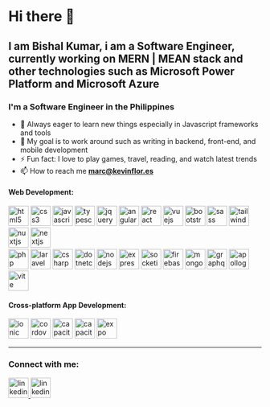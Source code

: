 # Hi there 👋

## I am Bishal Kumar, i am a Software Engineer, currently working on MERN | MEAN stack and other technologies such as Microsoft Power Platform and Microsoft Azure
<h3 align="left">I'm a Software Engineer in the Philippines</h3>

- 🌱 Always eager to learn new things especially in Javascript frameworks and tools
- 🥅 My goal is to work around such as writing in backend, front-end, and mobile development
- ⚡ Fun fact: I love to play games, travel, reading, and watch latest trends
- 📫 How to reach me **marc@kevinflor.es**

<!-- <hr/>
<h3 align="left">Current Work:</h3>
<span><b>Position:</b>  Front-end developer</span>
<h4>Tech Stacks I worked on:</h4>
<p>
 <a href="https://angular.io" target="_blank" rel="noreferrer"> <img src="https://angular.io/assets/images/logos/angular/angular.svg" alt="angular" /> </a>
 <a href="https://reactjs.org/" target="_blank" rel="noreferrer"> <img src="https://cdn.jsdelivr.net/gh/devicons/devicon/icons/react/react-original.svg" alt="react" /> </a>
 <a href="https://vuejs.org/" target="_blank" rel="noreferrer"> <img src="https://cdn.jsdelivr.net/gh/devicons/devicon/icons/vuejs/vuejs-original.svg" alt="vuejs" /> </a>
</p>
<hr/> -->
<h4 align="left">Web Development:</h4>
<p align="left"> <span> 
<img src="https://cdn.jsdelivr.net/gh/devicons/devicon/icons/html5/html5-original.svg" alt="html5" width="40" height="40" />
<img src="https://cdn.jsdelivr.net/gh/devicons/devicon/icons/css3/css3-original.svg" alt="css3" width="40" height="40"/>
<img src="https://cdn.svgporn.com/logos/javascript.svg" alt="javascript" width="40" height="40"/>
<img src="https://cdn.svgporn.com/logos/typescript-icon.svg" alt="typescript" width="40" height="40"/>
<img src="https://cdn.jsdelivr.net/gh/devicons/devicon/icons/jquery/jquery-original.svg" alt="jquery" width="40" height="40"/>
<img src="https://cdn.svgporn.com/logos/angular-icon.svg" alt="angular" width="40" height="40"/>
<img src="https://cdn.svgporn.com/logos/react.svg" alt="react" width="40" height="40"/>
<img src="https://cdn.svgporn.com/logos/vue.svg" alt="vuejs" width="40" height="40"/>
<img src="https://cdn.svgporn.com/logos/bootstrap.svg" alt="bootstrap" width="40" height="40"/>
<img src="https://cdn.svgporn.com/logos/sass.svg" alt="sass" width="40" height="40"/>
<img src="https://cdn.svgporn.com/logos/tailwindcss-icon.svg" alt="tailwind" width="40" height="40"/>
<img src="https://cdn.svgporn.com/logos/nuxt-icon.svg" alt="nuxtjs" width="40" height="40"/>
<img src="https://cdn.svgporn.com/logos/nextjs-icon.svg" alt="nextjs" width="40" height="40"/>
<br/>
<img src="https://cdn.svgporn.com/logos/php.svg" alt="php" width="40" height="40"/>
<img src="https://cdn.svgporn.com/logos/laravel.svg" alt="laravel" width="40" height="40"/>
<img src="https://cdn.svgporn.com/logos/c-sharp.svg" alt="csharp" width="40" height="40"/>
<img src="https://cdn.svgporn.com/logos/dotnet.svg" alt="dotnetcore" width="40" height="40"/>
<img src="https://cdn.svgporn.com/logos/nodejs-icon.svg" alt="nodejs" width="40" height="40"/>
<img src="https://encrypted-tbn0.gstatic.com/images?q=tbn:ANd9GcTE0ZUjmSERFD6he__HGbUeEO_tTfoH8dXjhQUR_hNosw&s" alt="express" width="40" height="40"/>
<img src="https://static-00.iconduck.com/assets.00/socket-io-icon-2048x2046-tx88w4en.png" alt="socketio" width="40" height="40"/>
<img src="https://cdn.svgporn.com/logos/firebase.svg" alt="firebase" width="40" height="40"/>
<img src="https://cdn.svgporn.com/logos/mongodb-icon.svg" alt="mongodb" width="40" height="40"/>
<img src="https://cdn.svgporn.com/logos/graphql.svg" alt="graphql" width="40" height="40"/>
<img src="https://discord.do/wp-content/uploads/2024/04/Apollo-GraphQL.jpg" alt="apollographql" width="40" height="40"/>
<img src="https://cdn.svgporn.com/logos/vitejs.svg" alt="vite" width="40" height="40"/>
</p>
 <h4>Cross-platform App Development:</h4>
<p align="left">
<img src="https://cdn.svgporn.com/logos/ionic-icon.svg" alt="ionic" width="40" height="40"/>
<img src="https://cdn.svgporn.com/logos/cordova.svg" alt="cordova" width="40" height="40"/>
<img src="https://cdn.svgporn.com/logos/capacitorjs-icon.svg" alt="capacitor" width="40" height="40"/>
<img src="https://cdn.worldvectorlogo.com/logos/react-native-1.svg" alt="capacitor" width="40" height="40"/>
<img src="https://bitrise-steplib-collection.s3.amazonaws.com/steps/expo-detach/assets/icon.svg" alt="expo" width="40" height="40"/>
  </p>
<hr/>
<h3>Connect with me:</h3>

<a href="https://kevinflor.es" target="_blank" rel="noreferrer"> <img src="https://cdn-icons-png.flaticon.com/512/3178/3178285.png" alt="linkedin" width="40" height="40"/> </a>
<a href="https://linkedin.com/in/bishal-kumar-832398158" target="_blank" rel="noreferrer"> <img src="https://cdn.jsdelivr.net/gh/devicons/devicon/icons/linkedin/linkedin-original.svg" alt="linkedin" width="40" height="40"/> </a>



<!--
**blast0/blast0** is a ✨ _special_ ✨ repository because its `README.md` (this file) appears on your GitHub profile.

Here are some ideas to get you started:

- 🔭 I’m currently working on ...
- 🌱 I’m currently learning ...
- 👯 I’m looking to collaborate on ...
- 🤔 I’m looking for help with ...
- 💬 Ask me about ...
- 📫 How to reach me: ...
- 😄 Pronouns: ...
- ⚡ Fun fact: ...
-->
